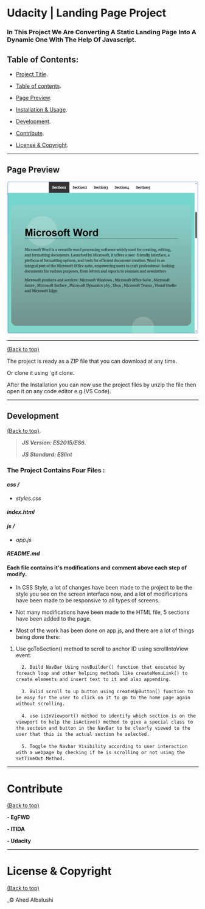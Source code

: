 # Udacity | Landing Page Project

### In This Project We Are Converting A Static Landing Page Into A Dynamic One With The Help Of Javascript.

## Table of Contents:

-   [Project Title](#Udacity-|-Landing-Page-Project).

-   [Table of contents](#table-of-contents).

-   [Page Preview](#page-preview).

-   [Installation & Usage](#installation-and-usage).

-   [Development](#development).

-   [Contribute](#contribute).

-   [License & Copyright](#License-&-Copyright).

---

## Page Preview

![Page Preview](preview.png)

---

[(Back to top)](#table-of-contents)

The project is ready as a ZIP file that you can download at any time.

Or clone it using `git clone.

After the Installation you can now use the project files by unzip the file then open it on any code editor e.g.(VS Code).

---

## Development

[(Back to top)](#table-of-contents).

>
>**_JS Version: ES2015/ES6._**
>
>**_JS Standard: ESlint_**
>

### **The Project Contains Four Files :**


#### *css /*

-   *styles.css*


#### *index.html*

#### *js /*

-   *app.js*

#### *README.md*

#### **Each file contains it's modifications and comment above each step of modify.**

-   In CSS Style, a lot of changes have been made to the project to be the style you see on the screen interface now, and a lot of modifications have been made to be responsive to all types of screens.

-   Not many modifications have been made to the HTML file, 5 sections have been added to the page.

-   Most of the work has been done on app.js, and there are a lot of things being done there:

 1. Use goToSection() method to scroll to anchor ID using scrollIntoView event.

          2. Build NavBar Using navBuilder() function that executed by foreach loop and other helping methods like createMenuLink() to create elements and insert text to it and also appending.

          3. Bulid scroll to up button using createUpButton() function to be easy for the user to click on it to go to the home page again without scrolling.

          4. use isInViewport() method to identify which section is on the viewport to help the isActive() method to give a special class to the sectoin and button in the NavBar to be clearly viewed to the user that this is the actual section he selected.

          5. Toggle the Navbar Visibility according to user interaction with a webpage by checking if he is scrolling or not using the setTimeOut Method.

---

# Contribute

[(Back to top)](#table-of-contents)

**- EgFWD**

**- ITIDA**

**- Udacity**

---

# License & Copyright

[(Back to top)](#table-of-contents)

_© Ahed Albalushi